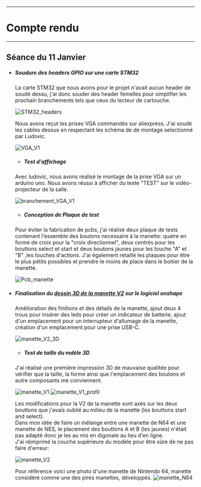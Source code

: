*******************
# Compte rendu 
*******************
## Séance du 11 Janvier

- ##### Soudure des headers GPIO sur une carte STM32
  La carte STM32 que nous avons pour le projet n'avait aucun header de soudé dessu, j'ai donc souder des header femelles pour simplifier les prochain branchements tels que ceux du lecteur de cartouche.
  
  ![STM32_headers](/documentation/Images/STM32headers.png)
  
  Nous avons reçut les prises VGA commandés sur aliexpress. J'ai soudé les cables dessus en respectant les schéma de de montage selectionné par Ludovic.
  
  ![VGA_V1](/documentation/Images/VGAV1.png)

  - ##### Test d'affichage
  Avec ludovic, nous avons réalisé le montage de la prise VGA sur un arduino uno. Nous avons réussi à afficher du texte "TEST" sur le vidéo-projecteur de la salle.
  
  ![branchement_VGA_V1](/documentation/Images/branchementVGAV1.png)

  - ##### Conception de Plaque de test
  Pour éviter la fabrication de pcbs, j'ai réalisé deux plaque de tests contenant l'essemble des boutons necessaire à la manette: quatre en forme de croix pour la "croix directionnel", deux centrés pour les bouttons select et start et deux boutons jaunes pour les touche "A" et "B" ,les touches d'actions.
  J'ai également retaillé les plaques pour être le plus pétits possibles et prendre le moins de place dans le boitier de la manette.
   
  ![Pcb_manette](/documentation/Images/pcbmanette.png)
  
- ##### Finalisation du [dessin 3D de la manette V2](/boitier/manettev2) sur le logiciel *onshape*
  Amélioration des finitions et des détails de la manette, ajout deux 4 trous pour insérer des leds pour créer un indicateur de batterie, ajout d'un emplacement pour un interrupteur d'allumage de la manette, création d'un emplacement pour une prise USB-C.
  
  ![manette_V2_3D](/documentation/Images/manettev23D.png)
    
  - ##### Test de taille du mdèle 3D
  J'ai réalisé une première impression 3D de mauvaise qualitée pour vérifier que la taille, la forme ainsi que l'emplacement des boutons et autre composants me conviennent.

  ![manette_V1](/documentation/Images/manetteV1.png)
  ![manette_V1_profil](/documentation/Images/manetteV1profil.png)
  
  Les modifications pour la V2 de la manette sont axés sur les deux bouttons que j'avais oublié au milieu de la manette (les bouttons start and select). \
  Dans mon idée de faire un mélange entre une manette de N64 et une manette de NES, le placement des bouttons A et B (les jaunes) n'était pas adapté donc je les au mis en digonale au lieu d'en ligne.  
  J'ai réimprimé la couche supérieure du modèle pour être sûre de ne pas faire d'erreur:

  ![manette_V2](/documentation/Images/manetteV2.png)

  Pour référence voici une photo d'une manette de Nintendo 64, manette considéré comme une des pires manettes, développés.
  ![manette_N64](/documentation/Images/manetteN64.png)
